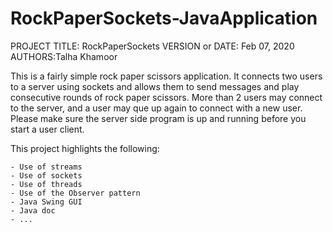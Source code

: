 # RockPaperSockets-JavaApplication
PROJECT TITLE: RockPaperSockets
VERSION or DATE: Feb 07, 2020
AUTHORS:Talha Khamoor

This is a fairly simple rock paper scissors application. It connects two users to a server using sockets
and allows them to send messages and play consecutive rounds of rock paper scissors. More than 2 users may
connect to the server, and a user may que up again to connect with a new user. Please make sure the server side
program is up and running before you start a user client. 

This project highlights the following:

	- Use of streams
	- Use of sockets
	- Use of threads
	- Use of the Observer pattern
	- Java Swing GUI
	- Java doc
	- ... 
